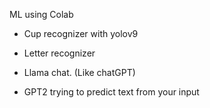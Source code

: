 ML using Colab

- Cup recognizer with yolov9

- Letter recognizer

- Llama chat. (Like chatGPT)

- GPT2 trying to predict text from your input
